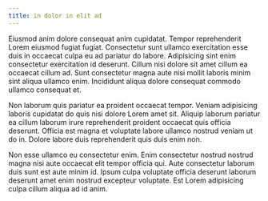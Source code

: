 ```yaml
---
title: in dolor in elit ad
---
```


Eiusmod anim dolore consequat anim cupidatat. Tempor reprehenderit Lorem eiusmod fugiat fugiat. Consectetur sunt ullamco exercitation esse duis in occaecat culpa eu ad pariatur do labore. Adipisicing sint enim consectetur exercitation id deserunt. Cillum nisi dolore sit amet cillum ea occaecat cillum ad. Sunt consectetur magna aute nisi mollit laboris minim sint aliqua ullamco enim. Incididunt aliqua dolore consequat commodo ullamco consequat et.

Non laborum quis pariatur ea proident occaecat tempor. Veniam adipisicing laboris cupidatat do quis nisi dolore Lorem amet sit. Aliquip laborum pariatur ea cillum laborum irure reprehenderit proident occaecat quis officia deserunt. Officia est magna et voluptate labore ullamco nostrud veniam ut do in. Dolore labore duis reprehenderit quis duis enim non.

Non esse ullamco eu consectetur enim. Enim consectetur nostrud nostrud magna nisi aute occaecat elit tempor officia qui. Aute consectetur laborum duis sunt est aute minim id. Ipsum culpa voluptate officia deserunt laborum deserunt amet enim nostrud excepteur voluptate. Est Lorem adipisicing culpa cillum aliqua ad id anim.